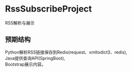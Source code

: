 # RssSubscribeProject
RSS解析与展示

## 预期结构
Python解析RSS链接保存到Redis(request、xmltodict3、redis),  
Java提供查询API(SpringBoot),  
Bootstrap展示内容。  

